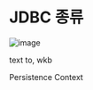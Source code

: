# JDBC 종류

![image](https://github.com/Subak-Uncle/Subak-Uncle/assets/115992753/403c5865-6b7c-4e80-992b-a112598f2ba4)

text to, wkb





Persistence Context